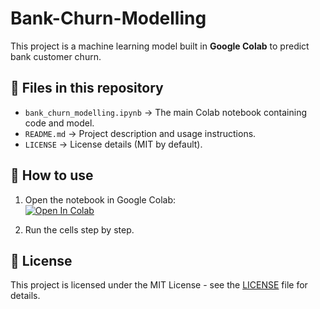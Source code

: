 # Bank-Churn-Modelling

This project is a machine learning model built in **Google Colab** to predict bank customer churn.  

## 📂 Files in this repository
- `bank_churn_modelling.ipynb` → The main Colab notebook containing code and model.  
- `README.md` → Project description and usage instructions.  
- `LICENSE` → License details (MIT by default).  

## 🚀 How to use
1. Open the notebook in Google Colab:  
   [![Open In Colab](https://colab.research.google.com/assets/colab-badge.svg)](https://colab.research.google.com/github/yourusername/bank_churn_modeeeling/blob/main/bank_churn_modeeeling.ipynb)  

2. Run the cells step by step.  

## 📜 License
This project is licensed under the MIT License - see the [LICENSE](LICENSE) file for details.
